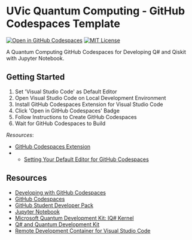 # UVic Quantum Computing - GitHub Codespaces Template

[![Open in GitHub Codespaces](https://github.com/codespaces/badge.svg)](https://github.com/codespaces/new?template_repository=FlyteWizard/verbose-octo-engine&machine=standardLinux32gb&devcontainer_path=.devcontainer%2Fdevcontainer.json&location=WestUs2re)
[![MIT License](https://img.shields.io/badge/License-MIT-blue?style=for-the-badge)](https://github.com/FlyteWizard/verbose-octo-engine/blob/main/LICENSE)

A Quantum Computing GitHub Codespaces for Developing Q# and Qiskit with Jupyter Notebook.

## Getting Started

1. Set 'Visual Studio Code' as Default Editor
1. Open Visual Studio Code on Local Development Environment
1. Install GitHub Codespaces Extension for Visual Studio Code
1. Click 'Open in GitHub Codespaces' Badge
1. Follow Instructions to Create GitHub Codespaces
1. Wait for GitHub Codespaces to Build

_Resources_:

- [GitHub Codespaces Extension](https://marketplace.visualstudio.com/items?itemName=GitHub.codespaces)
- - [Setting Your Default Editor for GitHub Codespaces](https://docs.github.com/en/codespaces/customizing-your-codespace/setting-your-default-editor-for-github-codespaces)

## Resources

- [Developing with GitHub Codespaces](https://code.visualstudio.com/docs/remote/codespaces)
- [GitHub Codespaces](https://github.com/features/codespaces)
- [GitHub Student Developer Pack](https://education.github.com/pack/offers)
- [Jupyter Notebook](https://jupyter-notebook.readthedocs.io/en/stable/)
- [Microsoft Quantum Development Kit: IQ# Kernel](https://github.com/microsoft/iqsharp/#using-iq-as-a-container)
- [Q# and Quantum Development Kit](https://learn.microsoft.com/en-us/azure/quantum/overview-what-is-qsharp-and-qdk)
- [Remote Development Container for Visual Studio Code](https://github.com/microsoft/Quantum/tree/master/.devcontainer)
